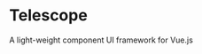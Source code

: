 # Telescope

A light-weight component UI framework for Vue.js

[//]: <> (For detailed explanation on how things work, checkout the http://vuejs-templates.github.io/webpack/ and http://vuejs.github.io/vue-loader.)

